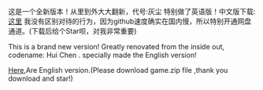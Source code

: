 这是一个全新版本！从里到外大大翻新，代号:灰尘 特别做了英语版！中文版下载:[这里](https://mpjy.lanzoub.com/i7ZSe0j9ci5e)
我没有区别对待的行为，因为github速度确实在国内慢，所以特别开通网盘通道。(下载后给个Star呗，对我非常重要)

This is a brand new version! Greatly renovated from the inside out, codename: Hui Chen .
specially made the English version!

[Here](https://link.jscdn.cn/1drv/aHR0cHM6Ly8xZHJ2Lm1zL3UvcyFBaXhIMFNTRWxnMkJnbFFNUmtyZXpnZmFfVlZiP2U9dXlMTmsz.jpg),Are English version.(Please download game.zip file ,thank you download and star!)
